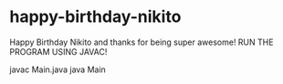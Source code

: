 # happy-birthday-nikito
Happy Birthday Nikito and thanks for being super awesome! RUN THE PROGRAM USING JAVAC!

javac Main.java
java Main
